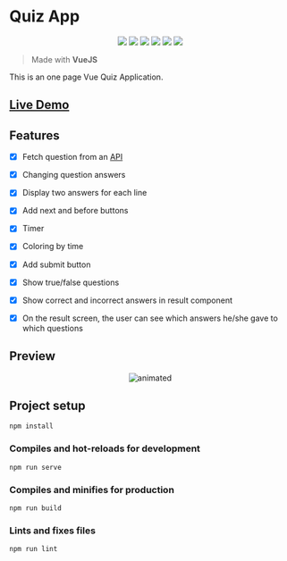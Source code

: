 # Quiz App
<p align="center">

<img src="https://img.shields.io/badge/made%20by-erenhncr-blue.svg" >

<img src="https://img.shields.io/badge/vue-3.0.0-green.svg">

<img src="https://img.shields.io/badge/npm-v6.14.13-brightgreen">

<img src="https://img.shields.io/badge/node-v14.17.1-brightgreen">

<img src="https://img.shields.io/badge/Vue-70.1%25-41b883">

<img src="https://img.shields.io/badge/SCSS-25%25-c6538c">


</p>

> Made with **VueJS**

This is an one page Vue Quiz Application.

## <a href="https://vuejs-quizapp.netlify.app" target="blank">Live Demo</a>

## Features
- [x]  Fetch question from an <a  href="https://opentdb.com/api.php?amount=10&category=9&difficulty=easy">API</a>
- [x]  Changing question answers
- [x]  Display two answers for each line
- [x]  Add next and before buttons
- [x]  Timer
- [x]  Coloring by time
- [x]  Add submit button
- [x]  Show true/false questions
- [x]  Show correct and incorrect answers in result component
- [x]  On the result screen, the user can see which answers he/she gave to which questions


## Preview

<p align="center">
  <img src="https://user-images.githubusercontent.com/13501074/122551440-a7b26180-d03d-11eb-93ac-2727ed0e9070.gif" alt="animated" />
</p>

## Project setup
```
npm install
```

### Compiles and hot-reloads for development
```
npm run serve
```

### Compiles and minifies for production
```
npm run build
```

### Lints and fixes files
```
npm run lint
```
